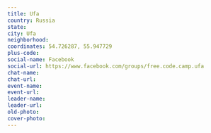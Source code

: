 ```yaml
---
title: Ufa
country: Russia
state: 
city: Ufa
neighborhood: 
coordinates: 54.726287, 55.947729
plus-code:
social-name: Facebook
social-url: https://www.facebook.com/groups/free.code.camp.ufa
chat-name:
chat-url:
event-name:
event-url:
leader-name:
leader-url:
old-photo: 
cover-photo:
---
```

